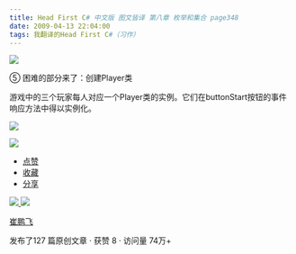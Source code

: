 ```yaml
---
title: Head First C# 中文版 图文皆译 第八章 枚举和集合 page348
date: 2009-04-13 22:04:00
tags: 我翻译的Head First C#（习作）
---
```

![](https://p-blog.csdn.net/images/p_blog_csdn_net/cuipengfei1/EntryImages/20090413/2009-04-13_21-32-10.jpg)

⑤  困难的部分来了：创建Player类

  

游戏中的三个玩家每人对应一个Player类的实例。它们在buttonStart按钮的事件响应方法中得以实例化。

  

![](https://p-blog.csdn.net/images/p_blog_csdn_net/cuipengfei1/EntryImages/20090413/2009-04-13_21-35-18.jpg)

![](https://p-blog.csdn.net/images/p_blog_csdn_net/cuipengfei1/EntryImages/20090413/2009-04-13_21-49-48.jpg)

  * [ 点赞  ](javascript:;)
  * [ 收藏  ](javascript:;)
  * [ 分享 ](javascript:;)

[ ![](https://profile.csdnimg.cn/5/2/5/3_cuipengfei1)
![](https://g.csdnimg.cn/static/user-reg-year/1x/11.png)
](https://blog.csdn.net/cuipengfei1)

[ 崔鹏飞 ](https://blog.csdn.net/cuipengfei1)

发布了127 篇原创文章  ·  获赞 8  ·  访问量 74万+

